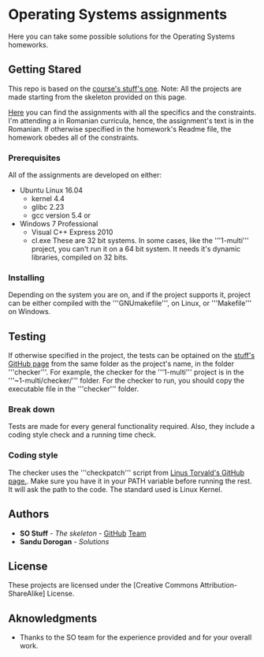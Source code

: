 # Operating Systems assignments
Here you can take some possible solutions for the Operating Systems homeworks.

## Getting Stared
This repo is based on the [course's stuff's one](https://github.com/systems-cs-pub-ro/so-assignments).
Note: All the projects are made starting from the skeleton provided on this page.

[Here](https://ocw.cs.pub.ro/courses/so) you can find the assignments with all the specifics and the constraints. 
I'm attending a in Romanian curricula, hence, the assignment's text is in the Romanian.
If otherwise specified in the homework's Readme file, the homework obedes all of the constraints. 

### Prerequisites
All of the assignments are developed on either:
* Ubuntu Linux 16.04
  - kernel 4.4
  - glibc 2.23
  - gcc version 5.4
or
* Windows 7 Professional
  - Visual C++ Express 2010
  - cl.exe
These are 32 bit systems. In some cases, like the '''1-multi''' project, you can't run it on a 64 bit system. It needs it's dynamic libraries, compiled on 32 bits.

### Installing
Depending on the system you are on, and if the project supports it, project can be either compiled with the '''GNUmakefile''', on Linux, or '''Makefile''' on Windows.

## Testing
If otherwise specified in the project, the tests can be optained on the [stuff's GitHub page](https://github.com/systems-cs-pub-ro/so-assignments) from the same folder as the project's name, in the folder '''checker'''.
For example, the checker for the '''1-multi''' project is in the '''~1-multi/checker/''' folder.
For the checker to run, you should copy the executable file in the '''checker''' folder.

### Break down
Tests are made for every general functionality required. Also, they include a coding style check and a running time check.

### Coding style
The checker uses the '''checkpatch''' script from [Linus Torvald's GitHub page.](https://github.com/torvalds/linux/blob/master/scripts/checkpatch.pl). Make sure you have it in your PATH variable before running the rest. It will ask the path to the code.
The standard used is Linux Kernel.

## Authors
* **SO Stuff** - *The skeleton* - [GitHub](https://github.com/systems-cs-pub-ro/) [Team](https://ocw.cs.pub.ro/courses/so)
* **Sandu Dorogan** - *Solutions*

## License
These projects are licensed under the [Creative Commons Attribution-ShareAlike] License.

## Aknowledgments 
* Thanks to the SO team for the experience provided and for your overall work.


